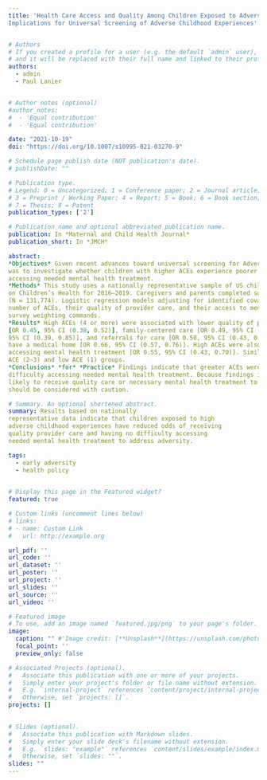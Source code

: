 ```yaml
---
title: 'Health Care Access and Quality Among Children Exposed to Adversity:
Implications for Universal Screening of Adverse Childhood Experiences'


# Authors
# If you created a profile for a user (e.g. the default `admin` user), write the username (folder name) here
# and it will be replaced with their full name and linked to their profile.
authors:
  - admin
  - Paul Lanier


# Author notes (optional)
#author_notes:
#  - 'Equal contribution'
#  - 'Equal contribution'

date: "2021-10-19"
doi: "https://doi.org/10.1007/s10995-021-03270-9"

# Schedule page publish date (NOT publication's date).
# publishDate: ""

# Publication type.
# Legend: 0 = Uncategorized; 1 = Conference paper; 2 = Journal article;
# 3 = Preprint / Working Paper; 4 = Report; 5 = Book; 6 = Book section;
# 7 = Thesis; 8 = Patent
publication_types: ['2']

# Publication name and optional abbreviated publication name.
publication: In *Maternal and Child Health Journal*
publication_short: In *JMCH*

abstract: 
*Objectives* Given recent advances toward universal screening for Adverse Childhood Experiences (ACEs), our objective
was to investigate whether children with higher ACEs experience poorer quality of provider care and greater challenges
accessing needed mental health treatment.
*Methods* This study uses a nationally representative sample of US children aged 0–17 years drawn from the National Survey
on Children’s Health for 2016–2019. Caregivers and parents completed surveys between June 2016 and February 2020
(N = 131,774). Logistic regression models adjusting for identified covariates were used to test associations between a child’s
number of ACEs, their quality of provider care, and their access to mental health treatment. All analyses used appropriate
survey weighting commands.
*Results* High ACEs (4 or more) were associated with lower quality of provider care, including effective care coordination
[OR 0.45, 95% CI (0.38, 0.52)], family-centered care [OR 0.49, 95% CI (0.41, 0.58)], shared decision making [OR 0.50,
95% CI (0.39, 0.85)], and referrals for care [OR 0.58, 95% CI (0.43, 0.80)]; children with high ACEs were also less likely to
have a medical home [OR 0.66, 95% CI (0.57, 0.76)]. High ACEs were also significantly associated with greater difficulty
accessing mental health treatment [OR 0.55, 95% CI (0.43, 0.70)]. Similar results were found for children in the moderate
ACE (2–3) and low ACE (1) groups.
*Conclusions* *for* *Practice* Findings indicate that greater ACEs were associated with poorer quality medical care and greater
difficulty accessing needed mental health treatment. Because findings indicate that children with high ACEs may be the least
likely to receive quality care or necessary mental health treatment to address this adversity, universal screening for ACEs
should be considered with caution.

# Summary. An optional shortened abstract.
summary: Results based on nationally
representative data indicate that children exposed to high
adverse childhood experiences have reduced odds of receiving
quality provider care and having no difficulty accessing
needed mental health treatment to address adversity.

tags: 
  - early adversity
  - health policy
  

# Display this page in the Featured widget?
featured: true

# Custom links (uncomment lines below)
# links:
# - name: Custom Link
#   url: http://example.org

url_pdf: ''
url_code: ''
url_dataset: ''
url_poster: ''
url_project: ''
url_slides: ''
url_source: ''
url_video: ''

# Featured image
# To use, add an image named `featured.jpg/png` to your page's folder.
image:
  caption: "" #'Image credit: [**Unsplash**](https://unsplash.com/photos/pLCdAaMFLTE)'
  focal_point: ''
  preview_only: false

# Associated Projects (optional).
#   Associate this publication with one or more of your projects.
#   Simply enter your project's folder or file name without extension.
#   E.g. `internal-project` references `content/project/internal-project/index.md`.
#   Otherwise, set `projects: []`.
projects: []
  

# Slides (optional).
#   Associate this publication with Markdown slides.
#   Simply enter your slide deck's filename without extension.
#   E.g. `slides: "example"` references `content/slides/example/index.md`.
#   Otherwise, set `slides: ""`.
slides: ""
---
```





